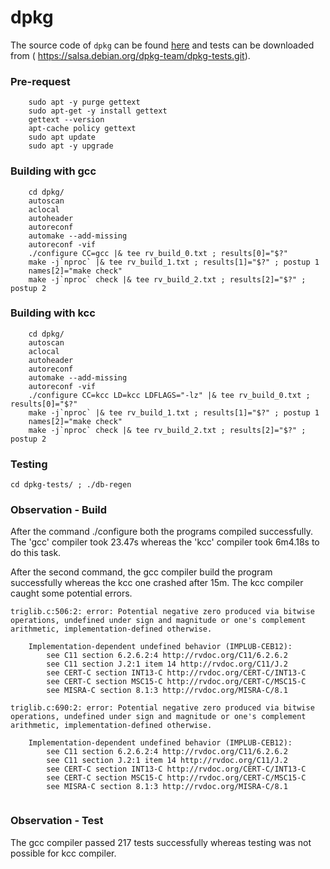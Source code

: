 # dpkg

The source code of `dpkg` can be found [here]( https://salsa.debian.org/dpkg-team/dpkg.git) and tests can be downloaded from
( https://salsa.debian.org/dpkg-team/dpkg-tests.git).

### Pre-request
```
    sudo apt -y purge gettext
    sudo apt-get -y install gettext
    gettext --version
    apt-cache policy gettext
    sudo apt update
    sudo apt -y upgrade    
```

### Building with gcc
```
    cd dpkg/
    autoscan
    aclocal
    autoheader
    autoreconf
    automake --add-missing
    autoreconf -vif
    ./configure CC=gcc |& tee rv_build_0.txt ; results[0]="$?"
    make -j`nproc` |& tee rv_build_1.txt ; results[1]="$?" ; postup 1
    names[2]="make check"
    make -j`nproc` check |& tee rv_build_2.txt ; results[2]="$?" ; postup 2
````    


### Building with kcc
```
    cd dpkg/
    autoscan
    aclocal
    autoheader
    autoreconf
    automake --add-missing
    autoreconf -vif
    ./configure CC=kcc LD=kcc LDFLAGS="-lz" |& tee rv_build_0.txt ; results[0]="$?"
    make -j`nproc` |& tee rv_build_1.txt ; results[1]="$?" ; postup 1
    names[2]="make check"
    make -j`nproc` check |& tee rv_build_2.txt ; results[2]="$?" ; postup 2
```
### Testing
```
cd dpkg-tests/ ; ./db-regen

```
### Observation - Build
After the command ./configure both the programs compiled successfully. The 'gcc' compiler took 23.47s whereas the 'kcc' compiler took 6m4.18s to do this task.

After the second command, the gcc compiler build the program successfully whereas the kcc one crashed after 15m.
The kcc compiler caught some potential errors.
```
triglib.c:506:2: error: Potential negative zero produced via bitwise operations, undefined under sign and magnitude or one's complement arithmetic, implementation-defined otherwise.

    Implementation-dependent undefined behavior (IMPLUB-CEB12):
        see C11 section 6.2.6.2:4 http://rvdoc.org/C11/6.2.6.2
        see C11 section J.2:1 item 14 http://rvdoc.org/C11/J.2
        see CERT-C section INT13-C http://rvdoc.org/CERT-C/INT13-C
        see CERT-C section MSC15-C http://rvdoc.org/CERT-C/MSC15-C
        see MISRA-C section 8.1:3 http://rvdoc.org/MISRA-C/8.1

triglib.c:690:2: error: Potential negative zero produced via bitwise operations, undefined under sign and magnitude or one's complement arithmetic, implementation-defined otherwise.

    Implementation-dependent undefined behavior (IMPLUB-CEB12):
        see C11 section 6.2.6.2:4 http://rvdoc.org/C11/6.2.6.2
        see C11 section J.2:1 item 14 http://rvdoc.org/C11/J.2
        see CERT-C section INT13-C http://rvdoc.org/CERT-C/INT13-C
        see CERT-C section MSC15-C http://rvdoc.org/CERT-C/MSC15-C
        see MISRA-C section 8.1:3 http://rvdoc.org/MISRA-C/8.1


```

### Observation - Test
The gcc compiler passed 217 tests successfully whereas testing was not possible for kcc compiler.
